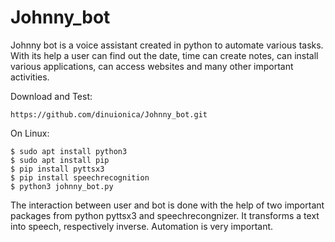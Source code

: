 # Johnny_bot


Johnny bot is a voice assistant created in python to automate various tasks. With its help a user can find out the date,
time can create notes, can install various applications, can access websites and many other important activities.

Download and Test:
```
https://github.com/dinuionica/Johnny_bot.git
```
On Linux:

```
$ sudo apt install python3
$ sudo apt install pip
$ pip install pyttsx3
$ pip install speechrecognition
$ python3 johnny_bot.py
```
The interaction between user and bot is done with the help of two important packages from python pyttsx3 and 
speechrecongnizer. It transforms a text into speech, respectively inverse. Automation is very important.
